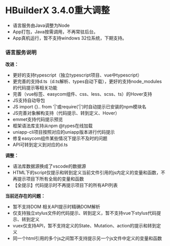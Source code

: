# HBuilderX 3.4.0重大调整

- 语言服务由Java调整为Node
- App打包，Java按需调用，不再常驻后台。
- App真机运行，暂不支持windows 32位系统，下期支持。

### 语言服务说明

**改进：**
- 更好的支持typescript（独立typescript项目、vue中typescript）
- 更完善的支持d.ts（d.ts解析、types自动下载），更好的支持node_modules的代码提示等相关功能
- 完善（vue标签、easycom组件、css、less、scss、ts）的Hover支持
- JS支持自动导包
- JS import {}.. from '|'或require('|')时自动提示已安装的npm模块名
- JS完善对象解构支持（代码提示、转到定义、Hover）
- emmet支持代码提示预览
- 框架语法库支持从npm @types在线加载
- uniapp-cli项目按照对应的uniapp版本进行代码提示
- 修复easycom组件某些情况下提示不及时的问题
- API可转到定义到对应的d.ts

**调整：**
- 语法库数据源换成了vscode的数据源
- HTML下的script仅提示和转到定义当前文件引用的js内定义的变量和函数，不再提示项目下所有全局的变量和函数
- 【全提示】代码提示时不再提示项目下的所有API列表

**当前还存在的问题：**
- 暂不支持DOM 相关API提示时精确DOM解析
- 仅支持独立stylus文件的代码提示、转到定义，暂不支持vue下stylus代码提示、转到定义
- vuex仅支持API，暂不支持定义的State、Mutation、action的提示和转到定义
- 同一个html引用的多个js之间暂不支持提示另一个js文件中定义的变量和函数
